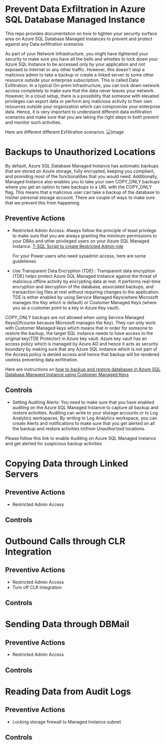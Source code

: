 # Prevent Data Exfiltration in Azure SQL Database Managed Instance
This repo provides documentation on how to tighten your security surface area on Azure SQL Database Managed Instances to prevent and protect against any Data exfiltration scenarios

As part of your Network Infrastructure, you might have tightened your security to make sure you have all the bells and whistles to lock down your Azure SQL Instance to be accessed only by your application and not exposed to Internet or any other traffic. However, this doesn’t stop a malicious admin to take a backup or create a linked server to some other resource outside your enterprise subscription. This is called Data Exfiltration. In a typical On-prem Infrastructure, you can lock down network access completely to make sure that the data never leaves your network. However, In a cloud setup, there is a possibility that someone with elevated privileges can export data or perform any malicious activity to their own resources outside your organization which can compromise your enterprise data. Hence, it is very important to understand different data exfiltration scenarios and make sure that you are taking the right steps to both prevent and monitor such activities.

Here are different different Exfiltration scenarios.
![image](https://user-images.githubusercontent.com/22504173/75120368-4b158100-5659-11ea-8a34-8a05440158e1.png)


# Backups to Unauthorized Locations
By default, Azure SQL Database Managed Instance has automatic backups that are stored on Azure storage, fully encrypted, keeping you compliant, and providing most of the functionalities that you would need. Additionally, Managed Instance also enables you to take your own COPY_ONLY backups where you get an option to take backups to a URL with the COPY_ONLY flag. This means that a malicious user can take a backup of the database to his\her personal storage account. There are couple of ways to make sure that we prevent this from happening.

## Preventive Actions
* Restricted Admin Access:
  Always follow the principle of least privilege to make sure that you are always granting the minimum permissions to your DBAs and other privileged users on your Azure SQL Managed Instance.
   [T-SQL Script to create Restricted Admin role](https://github.com/raghavender7/Prevent-Data-Exfiltration-in-Azure-SQL-Managed-Instance/blob/master/Restricted%20Admin.sql)
   
   For your Power users who need sysadmin access, here are some guidelienes
   
* Use Transparent Data Encryption (TDE) :
Transparent data encryption (TDE) helps protect Azure SQL Managed Instance against the threat of malicious offline activity by encrypting data at rest. It performs real-time encryption and decryption of the database, associated backups, and transaction log files at rest without requiring changes to the application. TDE is either enabled by using Service Managed Keys(where Microsoft manages the Key which is default) or Customer Managed Keys (where you as a customer point to a key in Azure Key vault). 

COPY_ONLY backups are not allowed when using Service Managed Keys(Ofcourse because Microsoft manages the Key). They can only work with Customer Managed keys which means that in order for someone to restore the backup, the target SQL instance needs to have access to the original key(TDE Protector) in Azure key vault. Azure key vault has an access policy which is managed by Azure AD and hence it acts as security boundary by making sure that any Azure SQL instance which is not part of the Access policy is denied access and hence that backup will be rendered useless preventing data exfiltration.

Here are instructions on [how to backup and restore databases in Azure SQL Database Managed Instance using Customer Managed Keys](https://github.com/raghavender7/Prevent-Data-Exfiltration-in-Azure-SQL-Managed-Instance/blob/master/BackupRestoreusingCMK.md)
 
## Controls
* Setting Auditing Alerts:
You need to make sure that you have enabled auditing on the Azure SQL Managed Instance to capture all backup and restore activities. Auditing can write to your storage accounts or to Log Analytics workspaces. By writing to Log Analytics workspace, you can create Alerts and notifications to make sure that you get alerted on all the backup and restore activities to\from Unauthorized locations.

Please follow this link to enable Auditing on Azure SQL Managed Instance and get alerted for suspicious backup activities



# Copying Data through Linked Servers
## Preventive Actions
* Restricted Admin Access
## Controls

# Outbound Calls through CLR Integration
## Preventive Actions
* Restricted Admin Access
* Turn off CLR Integration
## Controls

# Sending Data through DBMail
## Preventive Actions
* Restricted Admin Access
## Controls

# Reading Data from Audit Logs
## Preventive Actions
* Locking storage firewall to Managed Instance subnet
## Controls






